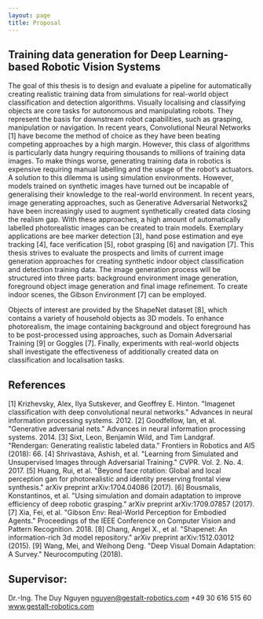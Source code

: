```yaml
---
layout: page
title: Proposal
---
```


## Training data generation for Deep Learning-based Robotic Vision Systems

The goal of this thesis is to design and evaluate a pipeline for automatically creating
realistic training data from simulations for real-world object classification and
detection algorithms.
Visually localising and classifying objects are core tasks for autonomous and
manipulating robots. They represent the basis for downstream robot capabilities,
such as grasping, manipulation or navigation. In recent years, Convolutional Neural
Networks [1] have become the method of choice as they have been beating
competing approaches by a high margin.
However, this class of algorithms is particularly data hungry requiring thousands to
millions of training data images. To make things worse, generating training data in
robotics is expensive requiring manual labelling and the usage of the robot’s
actuators. A solution to this dilemma is using simulation environments. However,
models trained on synthetic images have turned out be incapable of generalising
their knowledge to the real-world environment.
In recent years, image generating approaches, such as Generative Adversarial
Networks[2](GANs) have been increasingly used to augment synthetically created
data closing the realism gap. With these approaches, a high amount of automatically
labelled photorealistic images can be created to train models. Exemplary
applications are bee marker detection [3], hand pose estimation and eye tracking
[4], face verification [5], robot grasping [6] and navigation [7].
This thesis strives to evaluate the prospects and limits of current image generation
approaches for creating synthetic indoor object classification and detection training
data. The image generation process will be structured into three parts: background
environment image generation, foreground object image generation and final image
refinement. To create indoor scenes, the Gibson Environment [7] can be employed.

Objects of interest are provided by the ShapeNet dataset [8], which contains a
variety of household objects as 3D models. To enhance photorealism, the image
containing background and object foreground has to be post-processed using
approaches, such as Domain Adversarial Training [9] or Goggles [7]. Finally,
experiments with real-world objects shall investigate the effectiveness of
additionally created data on classification and localisation tasks.

## References
[1] Krizhevsky, Alex, Ilya Sutskever, and Geoffrey E. Hinton. "Imagenet classification with deep
convolutional neural networks." Advances in neural information processing systems. 2012.
[2] Goodfellow, Ian, et al. "Generative adversarial nets." Advances in neural information
processing systems. 2014.
[3] Sixt, Leon, Benjamin Wild, and Tim Landgraf. "Rendergan: Generating realistic labeled data."
Frontiers in Robotics and AI5 (2018): 66.
[4] Shrivastava, Ashish, et al. "Learning from Simulated and Unsupervised Images through
Adversarial Training." CVPR. Vol. 2. No. 4. 2017.
[5] Huang, Rui, et al. "Beyond face rotation: Global and local perception gan for photorealistic and
identity preserving frontal view synthesis." arXiv preprint arXiv:1704.04086 (2017).
[6] Bousmalis, Konstantinos, et al. "Using simulation and domain adaptation to improve efficiency
of deep robotic grasping." arXiv preprint arXiv:1709.07857 (2017).
[7] Xia, Fei, et al. "Gibson Env: Real-World Perception for Embodied Agents." Proceedings of the
IEEE Conference on Computer Vision and Pattern Recognition. 2018.
[8] Chang, Angel X., et al. "Shapenet: An information-rich 3d model repository." arXiv preprint
arXiv:1512.03012 (2015).
[9] Wang, Mei, and Weihong Deng. "Deep Visual Domain Adaptation: A Survey."
Neurocomputing (2018).

## Supervisor:

Dr.-Ing. The Duy Nguyen
nguyen@gestalt-robotics.com
+49 30 616 515 60
www.gestalt-robotics.com